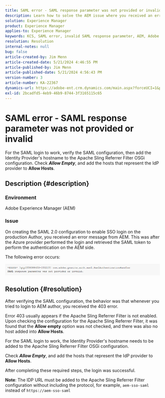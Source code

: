 ```yaml
---
title: SAML error - SAML response parameter was not provided or invalid
description: Learn how to solve the AEM issue where you received an error message on creating the SAML 2.0 configuration to enable SSO login on the production Author.
solution: Experience Manager
product: Experience Manager
applies-to: Experience Manager
keywords: KCS, SAML error, invalid SAML response parameter, AEM, Adobe Experience Manager, Troubleshooting, missing, invalid
resolution: Resolution
internal-notes: null
bug: false
article-created-by: Jim Menn
article-created-date: 5/21/2024 4:46:55 PM
article-published-by: Jim Menn
article-published-date: 5/21/2024 4:56:43 PM
version-number: 3
article-number: KA-22367
dynamics-url: https://adobe-ent.crm.dynamics.com/main.aspx?forceUCI=1&pagetype=entityrecord&etn=knowledgearticle&id=694a11b6-9117-ef11-9f8a-6045bd006268
exl-id: 2bcadfd5-4eb9-46b9-8744-3f3165115c65
---
```

# SAML error - SAML response parameter was not provided or invalid


For the SAML login to work, verify the SAML configuration, then add the Identity Provider's hostname to the Apache Sling Referrer Filter OSGi configuration. Check <b>*Allow Empty</b>*, and add the hosts that represent the IdP provider to <b>Allow Hosts</b>.

## Description {#description}


### Environment

Adobe Experience Manager (AEM)

### Issue

On creating the SAML 2.0 configuration to enable SSO login on the production Author, you received an error message from AEM. This was after the Azure provider performed the login and retrieved the SAML token to perform the authentication on the AEM side.

The following error occurs:

![](assets/___6a4a11b6-9117-ef11-9f8a-6045bd006268___.png)


## Resolution {#resolution}


After verifying the SAML configuration, the behavior was that whenever you tried to login to AEM author, you received the 403 error.

Error 403 usually appears if the Apache Sling Referrer Filter is not enabled. Upon checking the configuration for the Apache Sling Referrer Filter, it was found that the <b>Allow empty</b> option was not checked, and there was also no host added into <b>Allow Hosts</b>.

For the SAML login to work, the Identity Provider's hostname needs to be added to the Apache Sling Referrer Filter OSGi configuration.

Check <b>*Allow Empty</b>*, and add the hosts that represent the IdP provider to <b>Allow Hosts</b>.

After completing these required steps, the login was successful.

<b>Note</b>: The IDP URL must be added to the Apache Sling Referrer Filter configuration without including the protocol, for example, `aem-sso-saml` instead of `https://aem-sso-saml`
